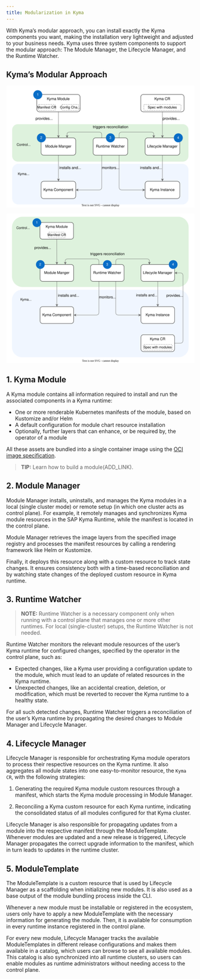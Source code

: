 ```yaml
---
title: Modularization in Kyma
---
```


With Kyma’s modular approach, you can install exactly the Kyma components you want, making the installation very lightweight and adjusted to your business needs. Kyma uses three system components to support the modular approach: The Module Manager, the Lifecycle Manager, and the Runtime Watcher.

## Kyma’s Modular Approach
<!-- diagram still WIP! -->
![](assets/modular_approach.svg)
<!-- alternative draft: -->
![](assets/modular_approach2.svg)

## 1. Kyma Module

A Kyma module contains all information required to install and run the associated components in a Kyma runtime:

* One or more renderable Kubernetes manifests of the module, based on Kustomize and/or Helm
* A default configuration for module chart resource installation
* Optionally, further layers that can enhance, or be required by, the operator of a module

All these assets are bundled into a single container image using the [OCI image specification](https://github.com/opencontainers/image-spec).

> **TIP:** Learn how to build a module(ADD_LINK).

## 2. Module Manager

Module Manager installs, uninstalls, and manages the Kyma modules in a local (single cluster mode) or remote setup (in which one cluster acts as control plane). For example, it remotely manages and synchronizes Kyma module resources in the SAP Kyma Runtime, while the manifest is located in the control plane.

Module Manager retrieves the image layers from the specified image registry and processes the manifest resources by calling a rendering framework like Helm or Kustomize.

Finally, it deploys this resource along with a custom resource to track state changes. It ensures consistency both with a time-based reconciliation and by watching state changes of the deployed custom resource in Kyma runtime.

## 3. Runtime Watcher

> **NOTE:** Runtime Watcher is a necessary component only when running with a control plane that manages one or more other runtimes. For local (single-cluster) setups, the Runtime Watcher is not needed.

Runtime Watcher monitors the relevant module resources of the user’s Kyma runtime for configured changes, specified by the operator in the control plane, such as:

* Expected changes, like a Kyma user providing a configuration update to the module, which must lead to an update of related resources in the Kyma runtime.
* Unexpected changes, like an accidental creation, deletion, or modification, which must be reverted to recover the Kyma runtime to a healthy state.

For all such detected changes, Runtime Watcher triggers a reconciliation of the user’s Kyma runtime by propagating the desired changes to Module Manager and Lifecycle Manager.

## 4. Lifecycle Manager

Lifecycle Manager is responsible for orchestrating Kyma module operators to process their respective resources on the Kyma runtime. It also aggregates all module states into one easy-to-monitor resource, the `Kyma CR`, with the following strategies:

1. Generating the required Kyma module custom resources through a manifest, which starts the Kyma module processing in Module Manager.

2. Reconciling a Kyma custom resource for each Kyma runtime, indicating the consolidated status of all modules configured for that Kyma cluster.

Lifecycle Manager is also responsible for propagating updates from a module into the respective manifest through the ModuleTemplate. Whenever modules are updated and a new release is triggered, Lifecycle Manager propagates the correct upgrade information to the manifest, which in turn leads to updates in the runtime cluster.

## 5. ModuleTemplate

The ModuleTemplate is a custom resource that is used by Lifecycle Manager as a scaffolding when initializing new modules. It is also used as a base output of the module bundling process inside the CLI.

Whenever a new module must be installable or registered in the ecosystem, users only have to apply a new ModuleTemplate with the necessary information for generating the module. Then, it is available for consumption in every runtime instance registered in the control plane.

For every new module, Lifecycle Manager tracks the available ModuleTemplates in different release configurations and makes them available in a catalog, which users can browse to see all available modules. This catalog is also synchronized into all runtime clusters, so users can enable modules as runtime administrators without needing access to the control plane.
